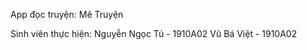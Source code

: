 App đọc truyện: Mê Truyện

Sinh viên thực hiện: Nguyễn Ngọc Tú - 1910A02
                     Vũ Bá Việt - 1910A02
